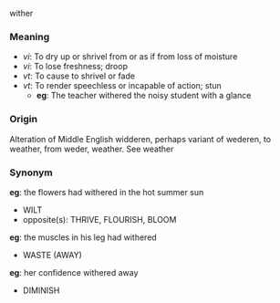 wither
### Meaning
+ _vi_: To dry up or shrivel from or as if from loss of moisture
+ _vi_: To lose freshness; droop
+ _vt_: To cause to shrivel or fade
+ _vt_: To render speechless or incapable of action; stun
    + __eg__: The teacher withered the noisy student with a glance

### Origin

Alteration of Middle English widderen, perhaps variant of wederen, to weather, from weder, weather. See weather

### Synonym

__eg__: the flowers had withered in the hot summer sun

+ WILT
+ opposite(s): THRIVE, FLOURISH, BLOOM

__eg__: the muscles in his leg had withered

+ WASTE (AWAY)

__eg__: her confidence withered away

+ DIMINISH


